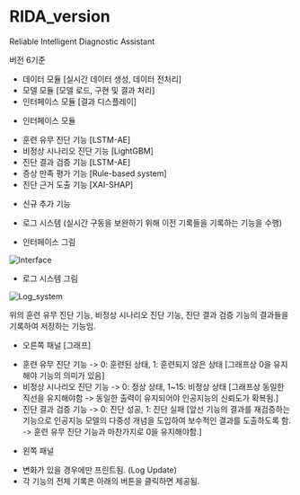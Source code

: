 # RIDA_version
Reliable Intelligent Diagnostic Assistant

버전 6기준
- 데이터 모듈 [실시간 데이터 생성, 데이터 전처리]
- 모델 모듈 [모델 로드, 구현 및 결과 처리]
- 인터페이스 모듈 [결과 디스플레이]

* 인터페이스 모듈
- 훈련 유무 진단 기능 [LSTM-AE]
- 비정상 시나리오 진단 기능 [LightGBM]
- 진단 결과 검증 기능 [LSTM-AE]
- 증상 만족 평가 기능 [Rule-based system]
- 진단 근거 도출 기능 [XAI-SHAP]

* 신규 추가 기능
- 로그 시스템 (실시간 구동을 보완하기 위해 이전 기록들을 기록하는 기능을 수행)

* 인터페이스 그림

![Interface](https://user-images.githubusercontent.com/56631737/107496497-bba00f80-6bd4-11eb-8d88-49fb7d29a0a2.png)


* 로그 시스템 그림

![Log_system](https://user-images.githubusercontent.com/56631737/107498502-38cc8400-6bd7-11eb-8cae-32bec56d34d3.png)

위의 훈련 유무 진단 기능, 비정상 시나리오 진단 기능, 진단 결과 검증 기능의 결과들을 기록하여 저장하는 기능임.
* 오른쪽 패널 [그래프]
- 훈련 유무 진단 기능 -> 0: 훈련된 상태, 1: 훈련되지 않은 상태 [그래프상 0을 유지해야 기능의 의미가 있음]
- 비정상 시나리오 진단 기능 -> 0: 정상 상태, 1~15: 비정상 상태 [그래프상 동일한 직선을 유지해야함 -> 동일한 출력이 유지되어야 인공지능의 신뢰도가 확복됨.]
- 진단 결과 검증 기능 -> 0: 진단 성공, 1: 진단 실패 [앞선 기능의 결과를 재검증하는 기능으로 인공지능 모델의 다중성 개념을 도입하여 보수적인 결과를 도출하도록 함. -> 훈련 유무 진단 기능과 마찬가지로 0을 유지해야함.]

* 왼쪽 패널
- 변화가 있을 경우에만 프린트됨. (Log Update)
- 각 기능의 전체 기록은 아래의 버튼을 클릭하면 제공됨.

